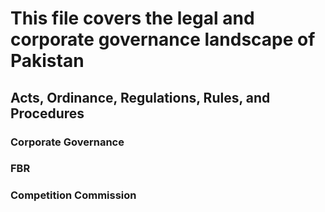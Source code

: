 # This file covers the legal and corporate governance landscape of Pakistan
## Acts, Ordinance, Regulations, Rules, and Procedures
### Corporate Governance
### FBR
### Competition Commission

